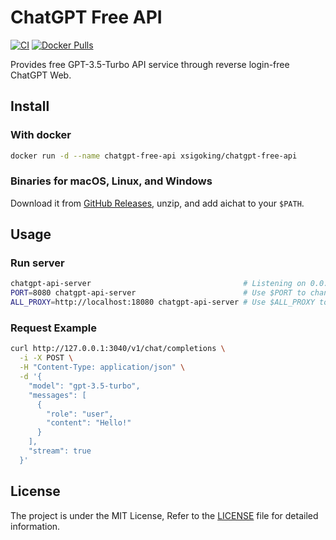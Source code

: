 # ChatGPT Free API

[![CI](https://github.com/xsigoking/chatgpt-free-api/actions/workflows/ci.yaml/badge.svg)](https://github.com/xsigoking/chatgpt-free-api/actions/workflows/ci.yaml)
[![Docker Pulls](https://img.shields.io/docker/pulls/xsigoking/chatgpt-free-api)](https://hub.docker.com/r/xsigoking/chatgpt-free-api)

Provides free GPT-3.5-Turbo API service through reverse login-free ChatGPT Web.

## Install

### With docker

```sh
docker run -d --name chatgpt-free-api xsigoking/chatgpt-free-api
```

### Binaries for macOS, Linux, and Windows

Download it from [GitHub Releases](https://github.com/xsigoking/chatgpt-free-api/releases), unzip, and add aichat to your `$PATH`.

## Usage

### Run server

```sh
chatgpt-api-server                                  # Listening on 0.0.0.0:3040, no proxy
PORT=8080 chatgpt-api-server                        # Use $PORT to change the listening port
ALL_PROXY=http://localhost:18080 chatgpt-api-server # Use $ALL_PROXY to set the proxy server
```

### Request Example

```sh
curl http://127.0.0.1:3040/v1/chat/completions \
  -i -X POST \
  -H "Content-Type: application/json" \
  -d '{
    "model": "gpt-3.5-turbo",
    "messages": [
      {
        "role": "user",
        "content": "Hello!"
      }
    ],
    "stream": true
  }'
```

## License

The project is under the MIT License, Refer to the [LICENSE](https://github.com/xsigoking/chatgpt-free-api/blob/main/LICENSE) file for detailed information.